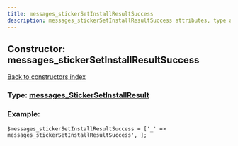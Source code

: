 ```yaml
---
title: messages_stickerSetInstallResultSuccess
description: messages_stickerSetInstallResultSuccess attributes, type and example
---
```

## Constructor: messages\_stickerSetInstallResultSuccess  
[Back to constructors index](index.md)






### Type: [messages\_StickerSetInstallResult](../types/messages_StickerSetInstallResult.md)


### Example:

```
$messages_stickerSetInstallResultSuccess = ['_' => messages_stickerSetInstallResultSuccess', ];
```